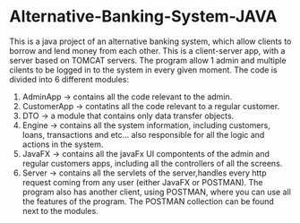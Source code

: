 # Alternative-Banking-System-JAVA
 
This is a java project of an alternative banking system, which allow clients to borrow and lend money from each other.
This is a client-server app, with a server based on TOMCAT servers. 
The program allow 1 admin and multiple cilents to be logged in to the system in every given moment.
The code is divided into 6 different modules:
1) AdminApp -> contains all the code relevant to the admin.
2) CustomerApp -> contatins all the code relevant to a regular customer.
3) DTO -> a module that contains only data transfer objects.
4) Engine -> contains all the system information, including customers, loans, transactions and etc... also responsible for all the logic and actions in the system.
5) JavaFX -> contains all the javaFx UI compontents of the admin and regular customers apps, including all the controllers of all the screens.
6) Server -> contains all the servlets of the server,handles every http request coming from any user (either JavaFX or POSTMAN).
The program also has another client, using POSTMAN, where you can use all the features of the program. The POSTMAN collection can be found next to the modules. 
